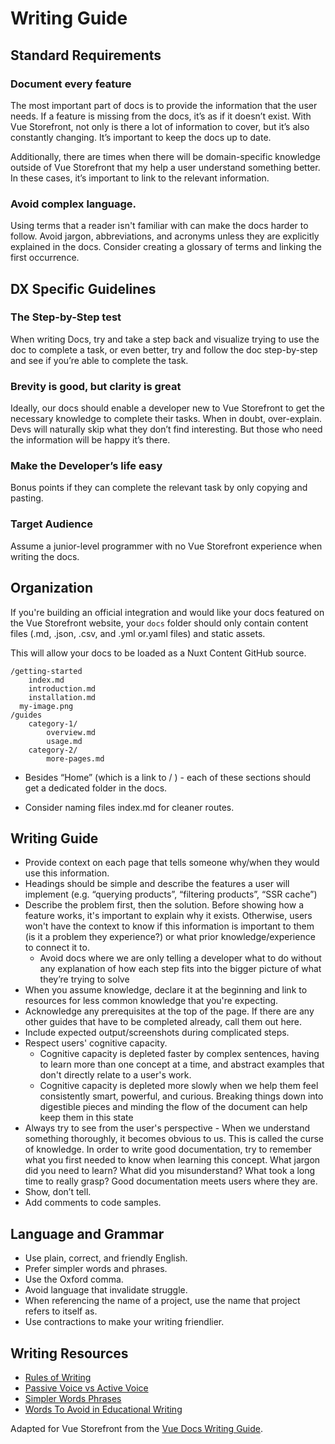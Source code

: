 # Writing Guide

## Standard Requirements

### Document every feature

The most important part of docs is to provide the information that the user needs. If a feature is missing from the docs, it’s as if it doesn’t exist. With Vue Storefront, not only is there a lot of information to cover, but it’s also constantly changing. It’s important to keep the docs up to date.

Additionally, there are times when there will be domain-specific knowledge outside of Vue Storefront that my help a user understand something better. In these cases, it’s important to link to the relevant information.

### Avoid complex language.

Using terms that a reader isn't familiar with can make the docs harder to follow. Avoid jargon, abbreviations, and acronyms unless they are explicitly explained in the docs. Consider creating a glossary of terms and linking the first occurrence.

## DX Specific Guidelines

### The Step-by-Step test

When writing Docs, try and take a step back and visualize trying to use the doc to complete a task, or even better, try and follow the doc step-by-step and see if you’re able to complete the task.

### Brevity is good, but clarity is great

Ideally, our docs should enable a developer new to Vue Storefront to get the necessary knowledge to complete their tasks. When in doubt, over-explain. Devs will naturally skip what they don’t find interesting. But those who need the information will be happy it’s there. 

### Make the Developer’s life easy

Bonus points if they can complete the relevant task by only copying and pasting.


### Target Audience

Assume a junior-level programmer with no Vue Storefront experience when writing the docs.

## Organization

If you're building an official integration and would like your docs featured on the Vue Storefront website, your `docs` folder should only contain content files (.md, .json, .csv, and .yml or.yaml files) and static assets. 

This will allow your docs to be loaded as a Nuxt Content GitHub source.


```
/getting-started
	index.md
	introduction.md
	installation.md
  my-image.png
/guides
	category-1/
		overview.md
		usage.md
	category-2/
		more-pages.md
```

- Besides “Home” (which is a link to / ) - each of these sections should get a dedicated folder in the docs.

- Consider naming files index.md for cleaner routes.

## Writing Guide
- Provide context on each page that tells someone why/when they would use this information.
- Headings should be simple and describe the features a user will implement (e.g. “querying products”, “filtering products”, “SSR cache”)
- Describe the problem first, then the solution.  Before showing how a feature works, it's important to explain why it exists. Otherwise, users won't have the context to know if this information is important to them (is it a problem they experience?) or what prior knowledge/experience to connect it to.
  - Avoid docs where we are only telling a developer what to do without any explanation of how each step fits into the bigger picture of what they’re trying to solve
- When you assume knowledge, declare it at the beginning and link to resources for less common knowledge that you're expecting.
- Acknowledge any prerequisites at the top of the page. If there are any other guides that have to be completed already, call them out here.
- Include expected output/screenshots during complicated steps.
- Respect users' cognitive capacity.
  - Cognitive capacity is depleted faster by complex sentences, having to learn more than one concept at a time, and abstract examples that don't directly relate to a user's work.
  - Cognitive capacity is depleted more slowly when we help them feel consistently smart, powerful, and curious. Breaking things down into digestible pieces and minding the flow of the document can help keep them in this state
- Always try to see from the user's perspective - When we understand something thoroughly, it becomes obvious to us. This is called the curse of knowledge. In order to write good documentation, try to remember what you first needed to know when learning this concept. What jargon did you need to learn? What did you misunderstand? What took a long time to really grasp? Good documentation meets users where they are.
- Show, don’t tell.
- Add comments to code samples.

## Language and Grammar
- Use plain, correct, and friendly English.
- Prefer simpler words and phrases.
- Use the Oxford comma.
- Avoid language that invalidate struggle.
- When referencing the name of a project, use the name that project refers to itself as.
- Use contractions to make your writing friendlier.

## Writing Resources
- [Rules of Writing](https://custom-writing.org/blog/rules-of-writing)
- [Passive Voice vs Active Voice](https://advice.writing.utoronto.ca/revising/passive-voice/)
- [Simpler Words Phrases](https://www.plainlanguage.gov/guidelines/words/use-simple-words-phrases/)
- [Words To Avoid in Educational Writing](https://css-tricks.com/words-avoid-educational-writing/)

Adapted for Vue Storefront from the [Vue Docs Writing Guide](https://github.com/vuejs/v2.vuejs.org/blob/master/writing-guide.md).
